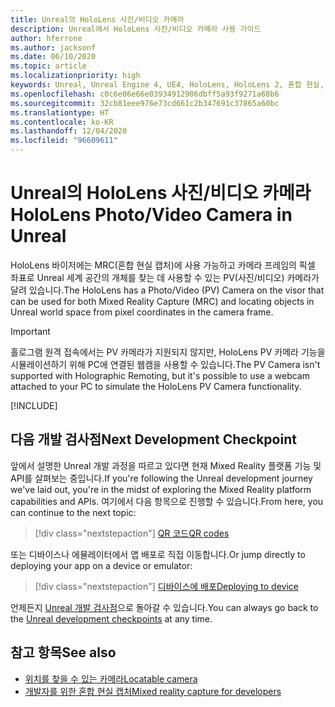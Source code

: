 ```yaml
---
title: Unreal의 HoloLens 사진/비디오 카메라
description: Unreal에서 HoloLens 사진/비디오 카메라 사용 가이드
author: hferrone
ms.author: jacksonf
ms.date: 06/10/2020
ms.topic: article
ms.localizationpriority: high
keywords: Unreal, Unreal Engine 4, UE4, HoloLens, HoloLens 2, 혼합 현실, 개발, 기능, 설명서, 가이드, 홀로그램, 카메라, PV 카메라, MRC, 혼합 현실 헤드셋, windows mixed reality 헤드셋, 가상 현실 헤드셋
ms.openlocfilehash: c0c6e06e66e03934912906dbff5a93f9271a68b6
ms.sourcegitcommit: 32cb81eee976e73cd661c2b347691c37865a60bc
ms.translationtype: HT
ms.contentlocale: ko-KR
ms.lasthandoff: 12/04/2020
ms.locfileid: "96609611"
---
```

# <a name="hololens-photovideo-camera-in-unreal"></a><span data-ttu-id="4ac24-104">Unreal의 HoloLens 사진/비디오 카메라</span><span class="sxs-lookup"><span data-stu-id="4ac24-104">HoloLens Photo/Video Camera in Unreal</span></span>

<span data-ttu-id="4ac24-105">HoloLens 바이저에는 MRC(혼합 현실 캡처)에 사용 가능하고 카메라 프레임의 픽셀 좌표로 Unreal 세계 공간의 개체를 찾는 데 사용할 수 있는 PV(사진/비디오) 카메라가 달려 있습니다.</span><span class="sxs-lookup"><span data-stu-id="4ac24-105">The HoloLens has a Photo/Video (PV) Camera on the visor that can be used for both Mixed Reality Capture (MRC) and locating objects in Unreal world space from pixel coordinates in the camera frame.</span></span>

> [!IMPORTANT]
> <span data-ttu-id="4ac24-106">홀로그램 원격 접속에서는 PV 카메라가 지원되지 않지만, HoloLens PV 카메라 기능을 시뮬레이션하기 위해 PC에 연결된 웹캠을 사용할 수 있습니다.</span><span class="sxs-lookup"><span data-stu-id="4ac24-106">The PV Camera isn't supported with Holographic Remoting, but it's possible to use a webcam attached to your PC to simulate the HoloLens PV Camera functionality.</span></span>

[!INCLUDE[](includes/tabs-pv-camera.md)]

## <a name="next-development-checkpoint"></a><span data-ttu-id="4ac24-107">다음 개발 검사점</span><span class="sxs-lookup"><span data-stu-id="4ac24-107">Next Development Checkpoint</span></span>

<span data-ttu-id="4ac24-108">앞에서 설명한 Unreal 개발 과정을 따르고 있다면 현재 Mixed Reality 플랫폼 기능 및 API를 살펴보는 중입니다.</span><span class="sxs-lookup"><span data-stu-id="4ac24-108">If you're following the Unreal development journey we've laid out, you're in the midst of exploring the Mixed Reality platform capabilities and APIs.</span></span> <span data-ttu-id="4ac24-109">여기에서 다음 항목으로 진행할 수 있습니다.</span><span class="sxs-lookup"><span data-stu-id="4ac24-109">From here, you can continue to the next topic:</span></span>

> [!div class="nextstepaction"]
> [<span data-ttu-id="4ac24-110">QR 코드</span><span class="sxs-lookup"><span data-stu-id="4ac24-110">QR codes</span></span>](unreal-qr-codes.md)

<span data-ttu-id="4ac24-111">또는 디바이스나 에뮬레이터에서 앱 배포로 직접 이동합니다.</span><span class="sxs-lookup"><span data-stu-id="4ac24-111">Or jump directly to deploying your app on a device or emulator:</span></span>

> [!div class="nextstepaction"]
> [<span data-ttu-id="4ac24-112">디바이스에 배포</span><span class="sxs-lookup"><span data-stu-id="4ac24-112">Deploying to device</span></span>](unreal-deploying.md)

<span data-ttu-id="4ac24-113">언제든지 [Unreal 개발 검사점](unreal-development-overview.md#3-platform-capabilities-and-apis)으로 돌아갈 수 있습니다.</span><span class="sxs-lookup"><span data-stu-id="4ac24-113">You can always go back to the [Unreal development checkpoints](unreal-development-overview.md#3-platform-capabilities-and-apis) at any time.</span></span>

## <a name="see-also"></a><span data-ttu-id="4ac24-114">참고 항목</span><span class="sxs-lookup"><span data-stu-id="4ac24-114">See also</span></span>
* [<span data-ttu-id="4ac24-115">위치를 찾을 수 있는 카메라</span><span class="sxs-lookup"><span data-stu-id="4ac24-115">Locatable camera</span></span>](../platform-capabilities-and-apis/locatable-camera.md)
* [<span data-ttu-id="4ac24-116">개발자를 위한 혼합 현실 캡처</span><span class="sxs-lookup"><span data-stu-id="4ac24-116">Mixed reality capture for developers</span></span>](../platform-capabilities-and-apis/mixed-reality-capture-for-developers.md)
